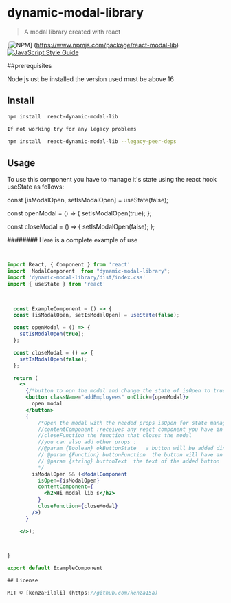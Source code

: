 # dynamic-modal-library

> A modal library created with react

[![NPM](https://img.shields.io/npm/v/react-modal-lib.svg)]
(https://www.npmjs.com/package/react-modal-lib) 
[![JavaScript Style Guide](https://img.shields.io/badge/code_style-standard-brightgreen.svg)](https://standardjs.com)

##prerequisites 


Node js ust be installed
the version used must be above 16 


## Install


```bash
npm install  react-dynamic-modal-lib

If not working try for any legacy problems 

npm install  react-dynamic-modal-lib --legacy-peer-deps
```

## Usage

To use this component you have to manage it's state using
the react hook useState as follows:

const [isModalOpen, setIsModalOpen] = useState(false);

const openModal = () => {
setIsModalOpen(true);
};

const closeModal = () => {
setIsModalOpen(false);
};

########
Here is a complete example of use 

```jsx functional component 


import React, { Component } from 'react'
import  ModalComponent  from "dynamic-modal-library";
import 'dynamic-modal-library/dist/index.css'
import { useState } from 'react' 

  

  const ExampleComponent = () => {
  const [isModalOpen, setIsModalOpen] = useState(false);

  const openModal = () => {
    setIsModalOpen(true);
  };

  const closeModal = () => {
    setIsModalOpen(false);
  };

  return (
    <>
      {/*button to opn the modal and change the state of isOpen to true */}
      <button className="addEmployees" onClick={openModal}>
        open modal
      </button>
      {
          /*Open the modal with the needed props isOpen for state management 
          //contentComponent :receives any react component you have in your project 
          //closeFunction the function that closes the modal  
          //you can also add other props :
          //@param {Boolean} okButtonState   a button will be added din the middle of the react modal 
          // @param {Function} buttonFunction  the button will have an event using this function
          // @param {string} buttonText  the text of the added button 
          */
        isModalOpen && (<ModalComponent
          isOpen={isModalOpen}
          contentComponent={
            <h2>Hi modal lib s</h2>
          }
          closeFunction={closeModal}
        />)
      }

    </>);



}

export default ExampleComponent

## License

MIT © [kenzaFilali] (https://github.com/kenza15a)


